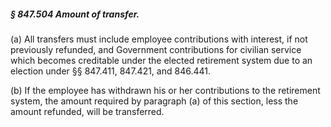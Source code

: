 ##### § 847.504 Amount of transfer. #####

(a) All transfers must include employee contributions with interest, if not previously refunded, and Government contributions for civilian service which becomes creditable under the elected retirement system due to an election under §§ 847.411, 847.421, and 846.441.

(b) If the employee has withdrawn his or her contributions to the retirement system, the amount required by paragraph (a) of this section, less the amount refunded, will be transferred.